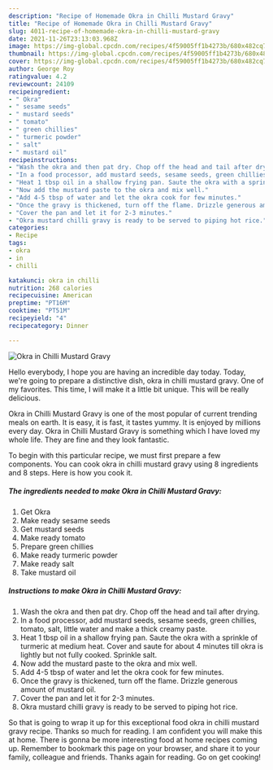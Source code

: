 ```yaml
---
description: "Recipe of Homemade Okra in Chilli Mustard Gravy"
title: "Recipe of Homemade Okra in Chilli Mustard Gravy"
slug: 4011-recipe-of-homemade-okra-in-chilli-mustard-gravy
date: 2021-11-26T23:13:03.968Z
image: https://img-global.cpcdn.com/recipes/4f59005ff1b4273b/680x482cq70/okra-in-chilli-mustard-gravy-recipe-main-photo.jpg
thumbnail: https://img-global.cpcdn.com/recipes/4f59005ff1b4273b/680x482cq70/okra-in-chilli-mustard-gravy-recipe-main-photo.jpg
cover: https://img-global.cpcdn.com/recipes/4f59005ff1b4273b/680x482cq70/okra-in-chilli-mustard-gravy-recipe-main-photo.jpg
author: George Roy
ratingvalue: 4.2
reviewcount: 24109
recipeingredient:
- " Okra"
- " sesame seeds"
- " mustard seeds"
- " tomato"
- " green chillies"
- " turmeric powder"
- " salt"
- " mustard oil"
recipeinstructions:
- "Wash the okra and then pat dry. Chop off the head and tail after drying."
- "In a food processor, add mustard seeds, sesame seeds, green chillies, tomato, salt, little water and make a thick creamy paste."
- "Heat 1 tbsp oil in a shallow frying pan. Saute the okra with a sprinkle of turmeric at medium heat. Cover and saute for about 4 minutes till okra is lightly but not fully cooked. Sprinkle salt."
- "Now add the mustard paste to the okra and mix well."
- "Add 4-5 tbsp of water and let the okra cook for few minutes."
- "Once the gravy is thickened, turn off the flame. Drizzle generous amount of mustard oil."
- "Cover the pan and let it for 2-3 minutes."
- "Okra mustard chilli gravy is ready to be served to piping hot rice."
categories:
- Recipe
tags:
- okra
- in
- chilli

katakunci: okra in chilli 
nutrition: 268 calories
recipecuisine: American
preptime: "PT16M"
cooktime: "PT51M"
recipeyield: "4"
recipecategory: Dinner

---
```



![Okra in Chilli Mustard Gravy](https://img-global.cpcdn.com/recipes/4f59005ff1b4273b/680x482cq70/okra-in-chilli-mustard-gravy-recipe-main-photo.jpg)

Hello everybody, I hope you are having an incredible day today. Today, we're going to prepare a distinctive dish, okra in chilli mustard gravy. One of my favorites. This time, I will make it a little bit unique. This will be really delicious.



Okra in Chilli Mustard Gravy is one of the most popular of current trending meals on earth. It is easy, it is fast, it tastes yummy. It is enjoyed by millions every day. Okra in Chilli Mustard Gravy is something which I have loved my whole life. They are fine and they look fantastic.


To begin with this particular recipe, we must first prepare a few components. You can cook okra in chilli mustard gravy using 8 ingredients and 8 steps. Here is how you cook it.

<!--inarticleads1-->

##### The ingredients needed to make Okra in Chilli Mustard Gravy:

1. Get  Okra
1. Make ready  sesame seeds
1. Get  mustard seeds
1. Make ready  tomato
1. Prepare  green chillies
1. Make ready  turmeric powder
1. Make ready  salt
1. Take  mustard oil




<!--inarticleads2-->

##### Instructions to make Okra in Chilli Mustard Gravy:

1. Wash the okra and then pat dry. Chop off the head and tail after drying.
1. In a food processor, add mustard seeds, sesame seeds, green chillies, tomato, salt, little water and make a thick creamy paste.
1. Heat 1 tbsp oil in a shallow frying pan. Saute the okra with a sprinkle of turmeric at medium heat. Cover and saute for about 4 minutes till okra is lightly but not fully cooked. Sprinkle salt.
1. Now add the mustard paste to the okra and mix well.
1. Add 4-5 tbsp of water and let the okra cook for few minutes.
1. Once the gravy is thickened, turn off the flame. Drizzle generous amount of mustard oil.
1. Cover the pan and let it for 2-3 minutes.
1. Okra mustard chilli gravy is ready to be served to piping hot rice.




So that is going to wrap it up for this exceptional food okra in chilli mustard gravy recipe. Thanks so much for reading. I am confident you will make this at home. There is gonna be more interesting food at home recipes coming up. Remember to bookmark this page on your browser, and share it to your family, colleague and friends. Thanks again for reading. Go on get cooking!
